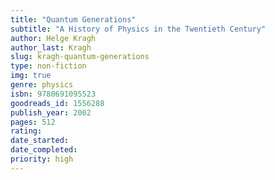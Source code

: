 ```yaml
---
title: "Quantum Generations"
subtitle: "A History of Physics in the Twentieth Century"
author: Helge Kragh
author_last: Kragh
slug: kragh-quantum-generations
type: non-fiction
img: true
genre: physics
isbn: 9780691095523
goodreads_id: 1556288
publish_year: 2002
pages: 512
rating: 
date_started:
date_completed:
priority: high
---
```

